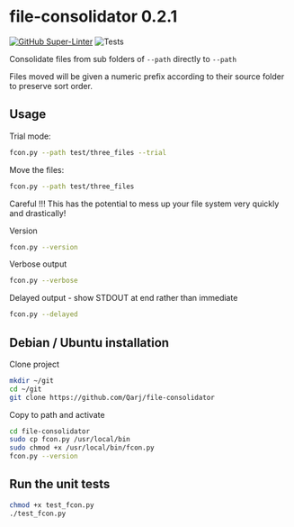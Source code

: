 # file-consolidator 0.2.1

[![GitHub Super-Linter](https://github.com/Qarj/file-consolidator/workflows/Lint%20Code%20Base/badge.svg)](https://github.com/marketplace/actions/super-linter)
![Tests](https://github.com/Qarj/file-consolidator/actions/workflows/tests.yml/badge.svg)

Consolidate files from sub folders of `--path` directly to `--path`

Files moved will be given a numeric prefix according to their source folder
to preserve sort order.

## Usage

Trial mode:

```sh
fcon.py --path test/three_files --trial
```

Move the files:

```sh
fcon.py --path test/three_files
```

Careful !!! This has the potential to mess up your file system very quickly and drastically!

Version

```sh
fcon.py --version
```

Verbose output

```sh
fcon.py --verbose
```

Delayed output - show STDOUT at end rather than immediate

```sh
fcon.py --delayed
```

## Debian / Ubuntu installation

Clone project

```sh
mkdir ~/git
cd ~/git
git clone https://github.com/Qarj/file-consolidator
```

Copy to path and activate

```sh
cd file-consolidator
sudo cp fcon.py /usr/local/bin
sudo chmod +x /usr/local/bin/fcon.py
fcon.py --version
```

## Run the unit tests

```sh
chmod +x test_fcon.py
./test_fcon.py
```
